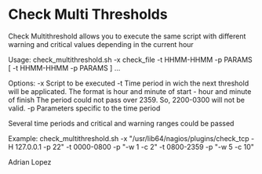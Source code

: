 # Check Multi Thresholds
Check Multithreshold allows you to execute the same script with different warning and critical values
depending in the current hour

Usage:
check_multithreshold.sh -x check_file -t HHMM-HHMM -p PARAMS [ -t HHMM-HHMM -p PARAMS ] ...

Options:
 -x
   Script to be executed
 -t
   Time period in wich the next threshold will be applicated.
   The format is hour and minute of start - hour and minute of finish
   The period could not pass over 2359. So, 2200-0300 will not be valid.
 -p
   Parameters specific to the time period

Several time periods and critical and warning ranges could be passed

Example: check_multithreshold.sh -x "/usr/lib64/nagios/plugins/check_tcp -H 127.0.0.1 -p 22" -t 0000-0800 -p "-w 1 -c 2" -t 0800-2359 -p "-w 5 -c 10"

Adrian Lopez
